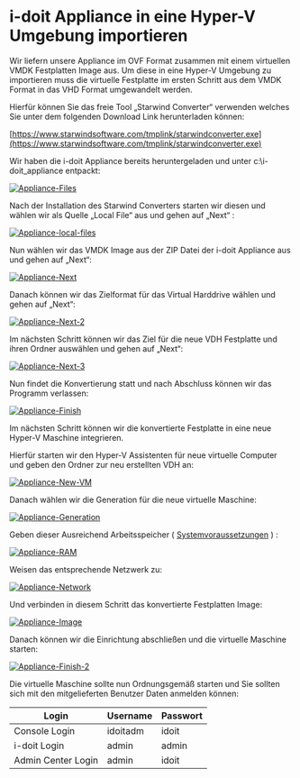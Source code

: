 # i-doit Appliance in eine Hyper-V Umgebung importieren

Wir liefern unsere Appliance im OVF Format zusammen mit einem virtuellen VMDK Festplatten Image aus. Um diese in eine Hyper-V Umgebung zu importieren muss die virtuelle Festplatte im ersten Schritt aus dem VMDK Format in das VHD Format umgewandelt werden.

Hierfür können Sie das freie Tool „Starwind Converter“ verwenden welches Sie unter dem folgenden Download Link herunterladen können:

[https://www.starwindsoftware.com/tmplink/starwindconverter.exe](https://www.starwindsoftware.com/tmplink/starwindconverter.exe)

Wir haben die i-doit Appliance bereits heruntergeladen und unter c:\\i-doit\_appliance entpackt:

[![Appliance-Files](../../assets/images/de/installation/virtual-appliance/hyper-v/1.png)](../../assets/images/de/installation/virtual-appliance/hyper-v/1.png)

Nach der Installation des Starwind Converters starten wir diesen und wählen wir als Quelle „Local File“ aus und gehen auf „Next“ :

[![Appliance-local-files](../../assets/images/de/installation/virtual-appliance/hyper-v/2.png)](../../assets/images/de/installation/virtual-appliance/hyper-v/2.png)

Nun wählen wir das VMDK Image aus der ZIP Datei der i-doit Appliance aus und gehen auf „Next“:

[![Appliance-Next](../../assets/images/de/installation/virtual-appliance/hyper-v/3.png)](../../assets/images/de/installation/virtual-appliance/hyper-v/3.png)

Danach können wir das Zielformat für das Virtual Harddrive wählen und gehen auf „Next“:

[![Appliance-Next-2](../../assets/images/de/installation/virtual-appliance/hyper-v/4.png)](../../assets/images/de/installation/virtual-appliance/hyper-v/4.png)

Im nächsten Schritt können wir das Ziel für die neue VDH Festplatte und ihren Ordner auswählen und gehen auf „Next“:

[![Appliance-Next-3](../../assets/images/de/installation/virtual-appliance/hyper-v/5.png)](../../assets/images/de/installation/virtual-appliance/hyper-v/5.png)

Nun findet die Konvertierung statt und nach Abschluss können wir das Programm verlassen:

[![Appliance-Finish](../../assets/images/de/installation/virtual-appliance/hyper-v/6.png)](../../assets/images/de/installation/virtual-appliance/hyper-v/6.png)

Im nächsten Schritt können wir die konvertierte Festplatte in eine neue Hyper-V Maschine integrieren.

Hierfür starten wir den Hyper-V Assistenten für neue virtuelle Computer und geben den Ordner zur neu erstellten VDH an:

[![Appliance-New-VM](../../assets/images/de/installation/virtual-appliance/hyper-v/7.png)](../../assets/images/de/installation/virtual-appliance/hyper-v/7.png)

Danach wählen wir die Generation für die neue virtuelle Maschine:

[![Appliance-Generation](../../assets/images/de/installation/virtual-appliance/hyper-v/8.png)](../../assets/images/de/installation/virtual-appliance/hyper-v/8.png)

Geben dieser Ausreichend Arbeitsspeicher ( [Systemvoraussetzungen](../systemvoraussetzungen.md) ) :

[![Appliance-RAM](../../assets/images/de/installation/virtual-appliance/hyper-v/9.png)](../../assets/images/de/installation/virtual-appliance/hyper-v/9.png)

Weisen das entsprechende Netzwerk zu:

[![Appliance-Network](../../assets/images/de/installation/virtual-appliance/hyper-v/10.png)](../../assets/images/de/installation/virtual-appliance/hyper-v/10.png)

Und verbinden in diesem Schritt das konvertierte Festplatten Image:

[![Appliance-Image](../../assets/images/de/installation/virtual-appliance/hyper-v/11.png)](../../assets/images/de/installation/virtual-appliance/hyper-v/11.png)

Danach können wir die Einrichtung abschließen und die virtuelle Maschine starten:

[![Appliance-Finish-2](../../assets/images/de/installation/virtual-appliance/hyper-v/12.png)](../../assets/images/de/installation/virtual-appliance/hyper-v/12.png)

Die virtuelle Maschine sollte nun Ordnungsgemäß starten und Sie sollten sich mit den mitgelieferten Benutzer Daten anmelden können:

| **Login** | **Username** | **Passwort** |
| --- | --- | --- |
| Console Login | idoitadm | idoit |
| i-doit Login | admin | admin |
| Admin Center Login | admin | idoit |
